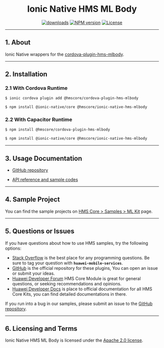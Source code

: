 <p align="center">
  <h1 align="center">Ionic Native HMS ML Body</h1>
</p>

<p align="center">
  <a href="https://www.npmjs.com/package/@hmscore/ionic-native-hms-mlbdoy"><img src="https://img.shields.io/npm/dm/@hmscore/ionic-native-hms-mlbody?color=%23007EC6&style=for-the-badge" alt="downloads"></a>
  <a href="https://www.npmjs.com/package/@hmscore/ionic-native-hms-mlbody"><img src="https://img.shields.io/npm/v/@hmscore/ionic-native-hms-mlbody?color=%23ed2a1c&style=for-the-badge" alt="NPM version"></a>
  <a href="./LICENSE"><img src="https://img.shields.io/npm/l/@hmscore/ionic-native-hms-mlbody.svg?color=%3bcc62&style=for-the-badge" alt="License"></a>
</p>

----

## 1. About

Ionic Native wrappers for
the [cordova-plugin-hms-mlbody](https://www.npmjs.com/package/@hmscore/cordova-plugin-hms-mlbody).

---

## 2. Installation

### 2.1 With Cordova Runtime

```bash
$ ionic cordova plugin add @hmscore/cordova-plugin-hms-mlbody
```

```bash
$ npm install @ionic-native/core @hmscore/ionic-native-hms-mlbody
```

### 2.2 With Capacitor Runtime

```bash
$ npm install @hmscore/cordova-plugin-hms-mlbody
```

```bash
$ npm install @ionic-native/core @hmscore/ionic-native-hms-mlbody
```

---

## 3. Usage Documentation

- [GitHub repository](https://github.com/HMS-Core/hms-cordova-plugin)

- [API reference and sample codes](https://developer.huawei.com/consumer/en/doc/development/HMS-Plugin-References-V1/introduction-0000001051088632-V1?ha_source=hms1)

---

## 4. Sample Project

You can find the sample projects
on [HMS Core > Samples > ML Kit](https://developer.huawei.com/consumer/en/doc/overview/HMS-Core-Plugin?ha_source=hms1)
page.

---

## 5. Questions or Issues

If you have questions about how to use HMS samples, try the following options:

- [Stack Overflow](https://stackoverflow.com/questions/tagged/huawei-mobile-services) is the best
  place for any programming questions. Be sure to tag your question
  with **`huawei-mobile-services`**.
- [GitHub](https://github.com/HMS-Core/hms-cordova-plugin) is the official repository for these
  plugins, You can open an issue or submit your ideas.
- [Huawei Developer Forum](https://forums.developer.huawei.com/forumPortal/en/home?fid=0101187876626530001&ha_source=hms1)
  HMS Core Module is great for general questions, or seeking recommendations and opinions.
- [Huawei Developer Docs](https://developer.huawei.com/consumer/en/doc/overview/HMS-Core-Plugin?ha_source=hms1)
  is place to official documentation for all HMS Core Kits, you can find detailed documentations in
  there.

If you run into a bug in our samples, please submit an issue to
the [GitHub repository](https://github.com/HMS-Core/hms-cordova-plugin).

---

## 6. Licensing and Terms

Ionic Native HMS ML Body is licensed under the [Apache 2.0 license](LICENSE).
